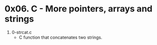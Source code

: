 # 0x06. C - More pointers, arrays and strings

1. 0-strcat.c
   - C function that concatenates two strings.



